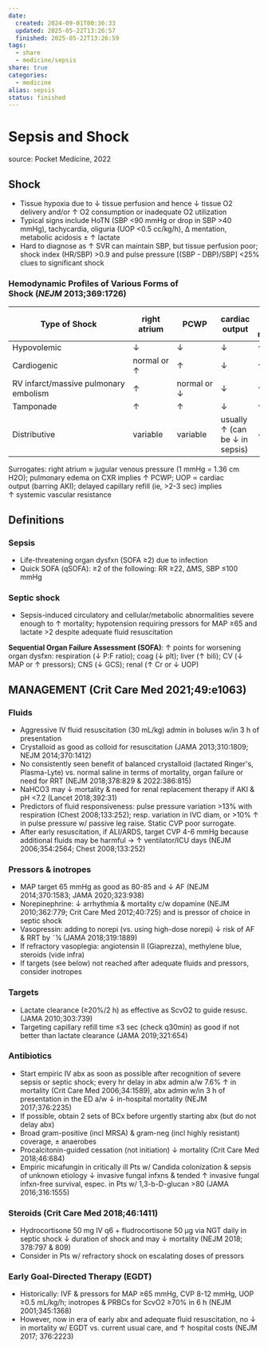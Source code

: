 ```yaml
---
date:
  created: 2024-09-01T00:36:33
  updated: 2025-05-22T13:26:57
  finished: 2025-05-22T13:26:59
tags:
  - share
  - medicine/sepsis
share: true
categories:
  - medicine
alias: sepsis
status: finished
---
```

  
# Sepsis and Shock  
source: Pocket Medicine, 2022  
  
## Shock  
  
* Tissue hypoxia due to ↓ tissue perfusion and hence ↓ tissue O2 delivery and/or ↑ O2 consumption or inadequate O2 utilization  
* Typical signs include HoTN (SBP <90 mmHg or drop in SBP >40 mmHg), tachycardia, oliguria (UOP <0.5 cc/kg/h), Δ mentation, metabolic acidosis ± ↑ lactate  
* Hard to diagnose as ↑ SVR can maintain SBP, but tissue perfusion poor; shock index (HR/SBP) >0.9 and pulse pressure [(SBP - DBP)/SBP] <25% clues to significant shock  
  
<!-- more -->  
  
### Hemodynamic Profiles of Various Forms of Shock (_NEJM_ 2013;369:1726)   
  
| **Type of Shock**     | **right atrium**      | **PCWP**    | **cardiac output**| **systemic vascular resistance** |  
| --------------------- | ----------- | ----------- | ------------------------------ | ------- |  
| Hypovolemic           | ↓           | ↓           | ↓                              | ↑       |  
| Cardiogenic           | normal or ↑ | ↑           | ↓                              | ↑       |  
| RV infarct/massive pulmonary embolism | ↑           | normal or ↓ | ↓                              | ↑       |  
| Tamponade             | ↑           | ↑           | ↓                              | ↑       |  
| Distributive          | variable    | variable    | usually ↑ (can be ↓ in sepsis) | ↓       |  
Surrogates: right atrium ≈ jugular venous pressure (1 mmHg = 1.36 cm H2O); pulmonary edema on CXR implies ↑ PCWP; UOP ∝ cardiac output (barring AKI); delayed capillary refill (ie, >2-3 sec) implies ↑ systemic vascular resistance  
  
## Definitions  
  
### Sepsis  
  
* Life-threatening organ dysfxn (SOFA ≥2) due to infection  
* Quick SOFA (qSOFA): ≥2 of the following: RR ≥22, ΔMS, SBP ≤100 mmHg  
  
### Septic shock  
  
* Sepsis-induced circulatory and cellular/metabolic abnormalities severe enough to ↑ mortality; hypotension requiring pressors for MAP ≥65 and lactate >2 despite adequate fluid resuscitation  
  
**Sequential Organ Failure Assessment (SOFA)**: ↑ points for worsening organ dysfxn: respiration (↓ P:F ratio); coag (↓ plt); liver (↑ bili); CV (↓ MAP or ↑ pressors); CNS (↓ GCS); renal (↑ Cr or ↓ UOP)  
  
## MANAGEMENT (Crit Care Med 2021;49:e1063)  
  
### Fluids  
- Aggressive IV fluid resuscitation (30 mL/kg) admin in boluses w/in 3 h of presentation  
- Crystalloid as good as colloid for resuscitation (JAMA 2013;310:1809; NEJM 2014;370:1412)  
- No consistently seen benefit of balanced crystalloid (lactated Ringer's, Plasma-Lyte) vs. normal saline in terms of mortality, organ failure or need for RRT (NEJM 2018;378:829 & 2022:386:815)  
- NaHCO3 may ↓ mortality & need for renal replacement therapy if AKI & pH <7.2 (Lancet 2018;392:31)  
- Predictors of fluid responsiveness: pulse pressure variation >13% with respiration (Chest 2008;133:252); resp. variation in IVC diam, or >10% ↑ in pulse pressure w/ passive leg raise. Static CVP poor surrogate.  
- After early resuscitation, if ALI/ARDS, target CVP 4-6 mmHg because additional fluids may be harmful → ↑ ventilator/ICU days (NEJM 2006;354:2564; Chest 2008;133:252)  
  
### Pressors & inotropes  
- MAP target 65 mmHg as good as 80-85 and ↓ AF (NEJM 2014;370:1583; JAMA 2020;323:938)  
- Norepinephrine: ↓ arrhythmia & mortality c/w dopamine (NEJM 2010;362:779; Crit Care Med 2012;40:725) and  is pressor of choice in septic shock  
- Vasopressin: adding to norepi (vs. using high-dose norepi) ↓ risk of AF & RRT by ˜¼ (JAMA 2018;319:1889)  
- If refractory vasoplegia: angiotensin II (Giaprezza), methylene blue, steroids (vide infra)  
- If targets (see below) not reached after adequate fluids and pressors, consider inotropes  
  
### Targets  
- Lactate clearance (≥20%/2 h) as effective as ScvO2 to guide resusc. (JAMA 2010;303:739)  
- Targeting capillary refill time ≤3 sec (check q30min) as good if not better than lactate clearance (JAMA 2019;321:654)  
  
### Antibiotics  
- Start empiric IV abx as soon as possible after recognition of severe sepsis or septic shock; every hr delay in abx admin a/w 7.6% ↑ in mortality (Crit Care Med 2006;34:1589), abx admin w/in 3 h of presentation in the ED a/w ↓ in-hospital mortality (NEJM 2017;376:2235)  
- If possible, obtain 2 sets of BCx before urgently starting abx (but do not delay abx)  
- Broad gram-positive (incl MRSA) & gram-neg (incl highly resistant) coverage, ± anaerobes  
- Procalcitonin-guided cessation (not initiation) ↓ mortality (Crit Care Med 2018;46:684)  
- Empiric micafungin in critically ill Pts w/ Candida colonization & sepsis of unknown etiology ↓ invasive fungal infxns & tended ↑ invasive fungal infxn-free survival, espec. in Pts w/ 1,3-b-D-glucan >80 (JAMA 2016;316:1555)  
  
### Steroids (Crit Care Med 2018;46:1411)  
- Hydrocortisone 50 mg IV q6 + fludrocortisone 50 μg via NGT daily in septic shock ↓ duration of shock and may ↓ mortality (NEJM 2018; 378:797 & 809)  
- Consider in Pts w/ refractory shock on escalating doses of pressors  
  
### Early Goal-Directed Therapy (EGDT)  
- Historically: IVF & pressors for MAP ≥65 mmHg, CVP 8-12 mmHg, UOP ≥0.5 mL/kg/h; inotropes & PRBCs for ScvO2 ≥70% in 6 h (NEJM 2001;345:1368)  
- However, now in era of early abx and adequate fluid resuscitation, no ↓ in mortality w/ EGDT vs. current usual care, and ↑ hospital costs (NEJM 2017; 376:2223)  

